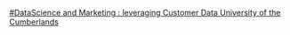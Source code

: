 [#DataScience and Marketing : leveraging Customer Data   University of the Cumberlands](https://qi.tc/qi/113925)
